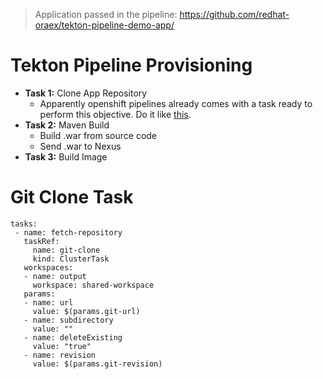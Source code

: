 > Application passed in the pipeline:
> https://github.com/redhat-oraex/tekton-pipeline-demo-app/

# Tekton Pipeline Provisioning

- **Task 1:** Clone App Repository
  - Apparently openshift pipelines already comes with a task ready to perform this objective. Do it like [this](#Git-Clone-Task).
- **Task 2:** Maven Build
  - Build .war from source code
  - Send .war to Nexus
- **Task 3:** Build Image

# Git Clone Task
    tasks:
     - name: fetch-repository
       taskRef:
         name: git-clone
         kind: ClusterTask
       workspaces:
       - name: output
         workspace: shared-workspace
       params:
       - name: url
         value: $(params.git-url)
       - name: subdirectory
         value: ""
       - name: deleteExisting
         value: "true"
       - name: revision
         value: $(params.git-revision)
